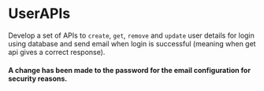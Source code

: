 # UserAPIs

Develop a set of APIs to `create`, `get`, `remove` and `update` user details for login using database and send email when login is successful (meaning when get api gives a correct response).


#### A change has been made to the password for the email configuration for security reasons.
